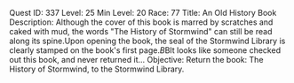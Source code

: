 Quest ID: 337
Level: 25
Min Level: 20
Race: 77
Title: An Old History Book
Description: Although the cover of this book is marred by scratches and caked with mud, the words "The History of Stormwind" can still be read along its spine.Upon opening the book, the seal of the Stormwind Library is clearly stamped on the book's first page.$B$BIt looks like someone checked out this book, and never returned it...
Objective: Return the book: The History of Stormwind, to the Stormwind Library.
